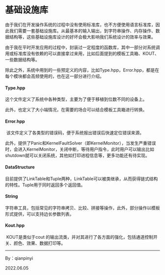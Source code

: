 # 基础设施库

​		由于我们在开发操作系统的过程中没有使用标准库，也不方便使用语言标准库，因此我们需要一套基础设施库。从最基本的输入输出，到字符串操作、内存操作、数据结构等，这些基础设施库设计的好坏会极大影响我们系统设计的效率与效果。

​		由于我在平时开发应用的过程中，封装过一定程度的函数库，其中一部分对系统调用或标准库没有依赖的可以直接拿过来用，比如后面提到的模板工具箱、KOUT、一些数据结构等。

​		除此之外，系统中用到的一些预定义的内容，比如Type.hpp，Error.hpp，都是在每个模块都会高频使用的，也在这一部分进行介绍。



#### Type.hpp

​		这个文件定义了系统中各种类型，主要为了便于移植到位数不同的设备上。

​		此外，也定义了大小端情况，在需要的场合可以结合模板工具箱进行转换。



#### Error.hpp

​		该文件定义了各类型的错误码，便于系统报出错误后快速定位错误来源。

​		此外，提供了Panic和KernelFaultSolver（即KernelMonitor），当发生严重错误时，会进入KernelMonitor，关闭中断，等待用户指令，此时用户可以输出比如shutdown就可以关闭系统，其他如打印进程信息等，更多功能还有待实现。



#### DataStructure

​		目前提供了LinkTable和Tuple两种，LinkTable可以被类继承，从而获得链式结构的特性。Tuple用于同时返回多个返回值。



#### String

​		字符串工具，包括常见的字符串拷贝、比较、拼接等操作，此外，部分操作以模板形式提供，可以支持边长参数列表。



#### Kout.hpp

​		KOUT是类似于cout 的输出流类，并对其进行了各方面的强化，包括通道控制开关、颜色、效果、数据打印等。





--------------------------------------

By：qianpinyi

2022.06.05